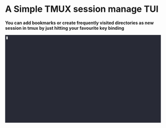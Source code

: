 # A Simple TMUX session manage TUI

**You can add bookmarks or create frequently visited directories as new session in tmux by just hitting your favourite key binding**


![](./docs/sessionizer.gif)


